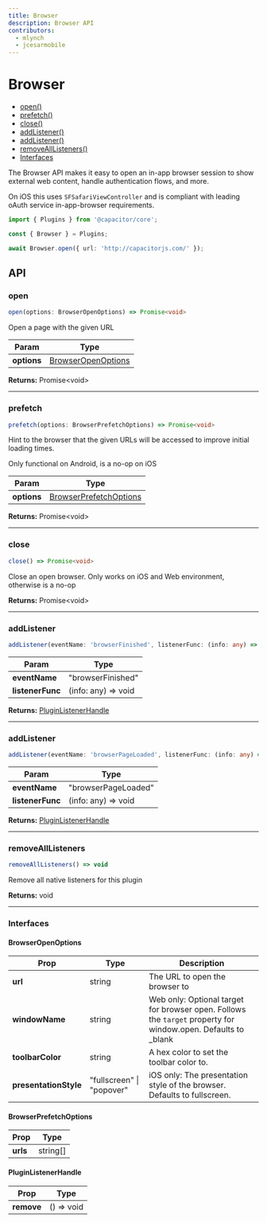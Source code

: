 ```yaml
---
title: Browser
description: Browser API
contributors:
  - mlynch
  - jcesarmobile
---
```


<plugin-platforms platforms="pwa,ios,android"></plugin-platforms>

# Browser

<!--DOCGEN_INDEX_START-->
* [open()](#open)
* [prefetch()](#prefetch)
* [close()](#close)
* [addListener()](#addlistener)
* [addListener()](#addlistener)
* [removeAllListeners()](#removealllisteners)
* [Interfaces](#interfaces)
<!--DOCGEN_INDEX_END-->

The Browser API makes it easy to open an in-app browser session to show external web content,
handle authentication flows, and more.

On iOS this uses `SFSafariViewController` and is compliant with leading oAuth service in-app-browser requirements.

```typescript
import { Plugins } from '@capacitor/core';

const { Browser } = Plugins;

await Browser.open({ url: 'http://capacitorjs.com/' });
```

<!--DOCGEN_API_START-->
<!--Update the source file JSDoc comments and rerun docgen to update the docs below-->
## API

### open

```typescript
open(options: BrowserOpenOptions) => Promise<void>
```

Open a page with the given URL

| Param       | Type                                      |
| ----------- | ----------------------------------------- |
| **options** | [BrowserOpenOptions](#browseropenoptions) |

**Returns:** Promise&lt;void&gt;

--------------------


### prefetch

```typescript
prefetch(options: BrowserPrefetchOptions) => Promise<void>
```

Hint to the browser that the given URLs will be accessed
to improve initial loading times.

Only functional on Android, is a no-op on iOS

| Param       | Type                                              |
| ----------- | ------------------------------------------------- |
| **options** | [BrowserPrefetchOptions](#browserprefetchoptions) |

**Returns:** Promise&lt;void&gt;

--------------------


### close

```typescript
close() => Promise<void>
```

Close an open browser. Only works on iOS and Web environment, otherwise is a no-op

**Returns:** Promise&lt;void&gt;

--------------------


### addListener

```typescript
addListener(eventName: 'browserFinished', listenerFunc: (info: any) => void) => PluginListenerHandle
```

| Param            | Type                |
| ---------------- | ------------------- |
| **eventName**    | "browserFinished"   |
| **listenerFunc** | (info: any) => void |

**Returns:** [PluginListenerHandle](#pluginlistenerhandle)

--------------------


### addListener

```typescript
addListener(eventName: 'browserPageLoaded', listenerFunc: (info: any) => void) => PluginListenerHandle
```

| Param            | Type                |
| ---------------- | ------------------- |
| **eventName**    | "browserPageLoaded" |
| **listenerFunc** | (info: any) => void |

**Returns:** [PluginListenerHandle](#pluginlistenerhandle)

--------------------


### removeAllListeners

```typescript
removeAllListeners() => void
```

Remove all native listeners for this plugin

**Returns:** void

--------------------


### Interfaces


#### BrowserOpenOptions

| Prop                  | Type                      | Description                                                                                                   |
| --------------------- | ------------------------- | ------------------------------------------------------------------------------------------------------------- |
| **url**               | string                    | The URL to open the browser to                                                                                |
| **windowName**        | string                    | Web only: Optional target for browser open. Follows the `target` property for window.open. Defaults to _blank |
| **toolbarColor**      | string                    | A hex color to set the toolbar color to.                                                                      |
| **presentationStyle** | "fullscreen" \| "popover" | iOS only: The presentation style of the browser. Defaults to fullscreen.                                      |


#### BrowserPrefetchOptions

| Prop     | Type     |
| -------- | -------- |
| **urls** | string[] |


#### PluginListenerHandle

| Prop       | Type       |
| ---------- | ---------- |
| **remove** | () => void |


<!--DOCGEN_API_END-->

